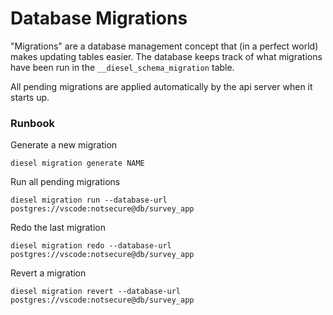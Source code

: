 # Database Migrations

"Migrations" are a database management concept that (in a perfect world) makes updating tables easier. The database keeps track of what migrations have been run in the `__diesel_schema_migration` table.

All pending migrations are applied automatically by the api server when it starts up.

### Runbook

Generate a new migration
```
diesel migration generate NAME
```

Run all pending migrations
```
diesel migration run --database-url postgres://vscode:notsecure@db/survey_app
```

Redo the last migration
```
diesel migration redo --database-url postgres://vscode:notsecure@db/survey_app
```

Revert a migration
```
diesel migration revert --database-url postgres://vscode:notsecure@db/survey_app
```